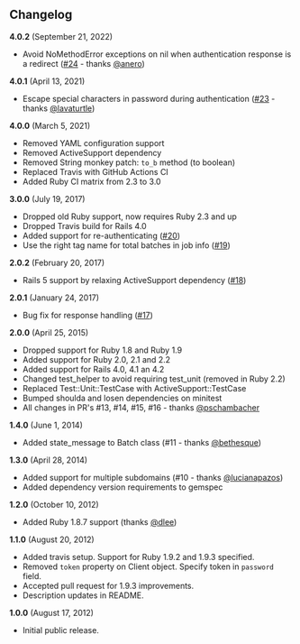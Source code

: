 ## Changelog

**4.0.2** (September 21, 2022)

* Avoid NoMethodError exceptions on nil when authentication response is a redirect ([#24](https://github.com/javierjulio/salesforce_bulk/pull/24) - thanks [@anero](https://github.com/anero))

**4.0.1** (April 13, 2021)

* Escape special characters in password during authentication ([#23](https://github.com/javierjulio/salesforce_bulk/pull/23) - thanks [@lavaturtle](https://github.com/lavaturtle))

**4.0.0** (March 5, 2021)

* Removed YAML configuration support
* Removed ActiveSupport dependency
* Removed String monkey patch: `to_b` method (to boolean)
* Replaced Travis with GitHub Actions CI
* Added Ruby CI matrix from 2.3 to 3.0

**3.0.0** (July 19, 2017)

* Dropped old Ruby support, now requires Ruby 2.3 and up
* Dropped Travis build for Rails 4.0
* Added support for re-authenticating ([#20](https://github.com/javierjulio/salesforce_bulk/pull/20))
* Use the right tag name for total batches in job info ([#19](https://github.com/javierjulio/salesforce_bulk/pull/19))

**2.0.2** (February 20, 2017)

* Rails 5 support by relaxing ActiveSupport dependency ([#18](https://github.com/javierjulio/salesforce_bulk/pull/18))

**2.0.1** (January 24, 2017)

* Bug fix for response handling ([#17](https://github.com/javierjulio/salesforce_bulk/pull/17))

**2.0.0** (April 25, 2015)

* Dropped support for Ruby 1.8 and Ruby 1.9
* Added support for Ruby 2.0, 2.1 and 2.2
* Added support for Rails 4.0, 4.1 an 4.2
* Changed test_helper to avoid requiring test_unit (removed in Ruby 2.2)
* Replaced Test::Unit::TestCase with ActiveSupport::TestCase
* Bumped shoulda and losen dependencies on minitest
* All changes in PR's #13, #14, #15, #16 - thanks [@pschambacher](https://github.com/pschambacher)

**1.4.0** (June 1, 2014)

* Added state_message to Batch class (#11 - thanks [@bethesque](https://github.com/bethesque))

**1.3.0** (April 28, 2014)

* Added support for multiple subdomains (#10 - thanks [@lucianapazos](https://github.com/lucianapazos))
* Added dependency version requirements to gemspec

**1.2.0** (October 10, 2012)

* Added Ruby 1.8.7 support (thanks [@dlee](https://github.com/dlee))

**1.1.0** (August 20, 2012)

* Added travis setup. Support for Ruby 1.9.2 and 1.9.3 specified.
* Removed `token` property on Client object. Specify token in `password` field.
* Accepted pull request for 1.9.3 improvements.
* Description updates in README.

**1.0.0** (August 17, 2012)

* Initial public release.
